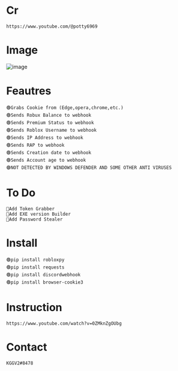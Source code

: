 # Cr
	https://www.youtube.com/@potty6969
	
# Image	
![image](https://user-images.githubusercontent.com/60432696/190850577-26a82220-9774-42c5-beb5-479aa5ee71e1.png)

# Feautres
	🟢Grabs Cookie from (Edge,opera,chrome,etc.)
	🟢Sends Robux Balance to webhook
	🟢Sends Premium Status to webhook
	🟢Sends Roblox Username to webhook
	🟢Sends IP Address to webhook
	🟢Sends RAP to webhook
	🟢Sends Creation date to webhook
	🟢Sends Account age to webhook
	🟣NOT DETECTED BY WINDOWS DEFENDER AND SOME OTHER ANTI VIRUSES
# To Do
	💎Add Token Grabber
	💎Add EXE version Builder
	💎Add Password Stealer
# Install
	🟢pip install robloxpy
	🟢pip install requests
	🟢pip install discordwebhook
	🟢pip install browser-cookie3
# Instruction
	https://www.youtube.com/watch?v=0ZMknZgOUbg
# Contact
	KGGV2#8478

